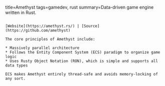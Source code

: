 title=Amethyst
tags=gamedev, rust
summary=Data-driven game engine written in Rust.
~~~~~~

[Website](https://amethyst.rs/) | [Source](https://github.com/amethyst)

The core principles of Amethyst include:

* Massively parallel architecture
* Follows the Entity Component System (ECS) paradigm to organize game logic
* Uses Rusty Object Notation (RON), which is simple and supports all data types

ECS makes Amethyst entirely thread-safe and avoids memory-locking of any sort.
